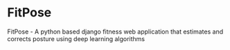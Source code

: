 # FitPose
FitPose - A python based django fitness web application that estimates and corrects posture using deep learning algorithms
